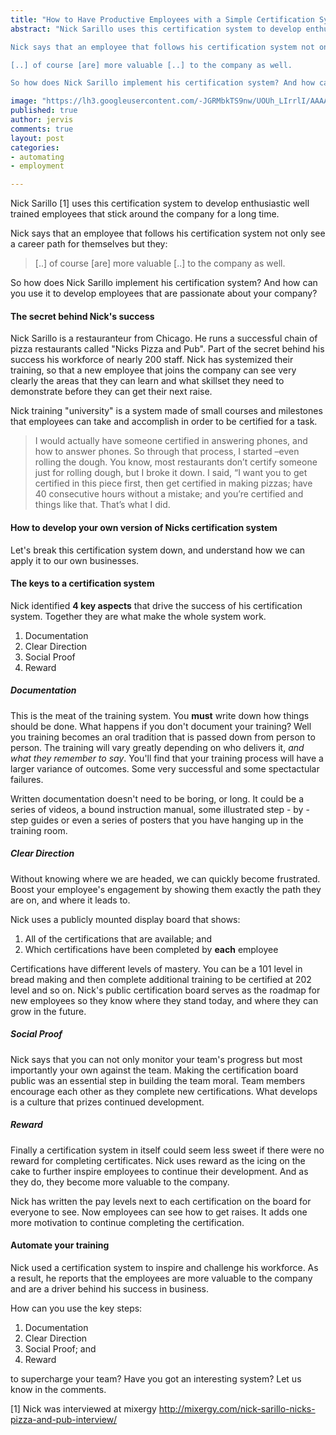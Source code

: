 ```yaml
---
title: "How to Have Productive Employees with a Simple Certification System"
abstract: "Nick Sarillo uses this certification system to develop enthusiastic well trained employees that stick around the company for a long time. 

Nick says that an employee that follows his certification system not only see a career path for themselves but they: 

[..] of course [are] more valuable [..] to the company as well.

So how does Nick Sarillo implement his certification system? And how can you use it to develop employees that are passionate about your company?"

image: "https://lh3.googleusercontent.com/-JGRMbkTS9nw/UOUh_LIrrlI/AAAAAAAAAPU/j2RhLiXu7bI/s320/certification.png"
published: true
author: jervis
comments: true
layout: post
categories:
- automating
- employment

---
```



Nick Sarillo [1] uses this certification system to develop enthusiastic well trained employees that stick around the company for a long time. 

Nick says that an employee that follows his certification system not only see a career path for themselves but they: 

> [..] of course [are] more valuable [..] to the company as well.

So how does Nick Sarillo implement his certification system? And how can you use it to develop employees that are passionate about your company?

<!--more-->

#### The secret behind Nick's success
Nick Sarillo is a restauranteur from Chicago. He runs a successful chain of pizza restaurants called "Nicks Pizza and Pub". Part of the secret behind his success his workforce of nearly 200 staff. Nick has systemized their training, so that a new employee that joins the company can see very clearly the areas that they can learn and what skillset they need to demonstrate before they can get their next raise. 

Nick training "university" is a system made of small courses and milestones that employees can take and accomplish in order to be certified for a task.

> I would actually have someone certified in answering phones, and how to answer phones. So through that process, I started –even rolling the dough. You know, most restaurants don’t certify someone just for rolling dough, but I broke it down. I said, “I want you to get certified in this piece first, then get certified in making pizzas; have 40 consecutive hours without a mistake; and you’re certified and things like that. That’s what I did.

#### How to develop your own version of Nicks certification system
Let's break this certification system down, and understand how we can apply it to our own businesses.

#### The keys to a certification system

Nick identified **4 key aspects** that drive the success of his certification system. Together they are what make the whole system work. 

1. Documentation
2. Clear Direction
3. Social Proof
4. Reward

##### Documentation

This is the meat of the training system. You **must** write down how things should be done. What happens if you don't document your training? Well you training becomes an oral tradition that is passed down from person to person. The training will vary greatly depending on who delivers it, *and what they remember to say*. You'll find that your training process will have a larger variance of outcomes. Some very successful and some spectactular failures.

Written documentation doesn't need to be boring, or long. It could be a series of videos, a bound instruction manual, some illustrated step - by - step guides or even a series of posters that you have hanging up in the training room.

##### Clear Direction

Without knowing where we are headed, we can quickly become frustrated. Boost your employee's engagement by showing them exactly the path they are on, and where it leads to.

Nick uses a publicly mounted display board that shows:

1. All of the certifications that are available; and
2. Which certifications have been completed by **each** employee 

Certifications have different levels of mastery. You can be a 101 level in bread making and then complete additional training to be certified at 202 level and so on.
Nick's public certification board serves as the roadmap for new employees so they know where they stand today, and where they can grow in the future.

##### Social Proof

Nick says that you can not only monitor your team's progress but most importantly your own against the team. Making the certification board public was an essential step in building the team moral. Team members encourage each other as they complete new certifications. What develops is a culture that prizes continued development. 

##### Reward

Finally a certification system in itself could seem less sweet if there were no reward for completing certificates. Nick uses reward as the icing on the cake to further inspire employees to continue their development. And as they do, they become more valuable to the company.

Nick has written the pay levels next to each certification on the board for everyone to see. Now employees can see how to get raises. It adds one more motivation to continue completing the certification.

#### Automate your training

Nick used a certification system to inspire and challenge his workforce. As a result, he reports that the employees are more valuable to the company and are a driver behind his success in business. 

How can you use the key steps:

1. Documentation
2. Clear Direction
3. Social Proof; and
4. Reward

to supercharge your team? Have you got an interesting system? Let us know in the comments.

[1] Nick was interviewed at mixergy http://mixergy.com/nick-sarillo-nicks-pizza-and-pub-interview/




